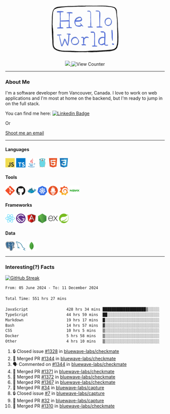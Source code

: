 <div align="center">
    <img src="./img/hello_world.webp" height="200px" width="">
    <div>
        <a href="https://www.linkedin.com/in/ajhollid">
            <img src="https://img.shields.io/badge/LinkedIn-blue"/>
        </a>
        <img src="https://komarev.com/ghpvc/?username=ajhollid&color=yellow" alt="View Counter">
    </div>
</div>

---

### About Me

I'm a software developer from Vancouver, Canada. I love to work on web applications and I'm most at home on the backend, but I'm ready to jump in on the full stack.

You can find me here: [![Linkedin Badge](https://img.shields.io/badge/-ajhollid-blue?style=flat&logo=Linkedin&logoColor=white)](https://www.linkedin.com/in/ajhollid)

Or

[Shoot me an email](mailto:ajhollid@gmail.com)

---

#### Languages

<div>
    <img src="./img/devicons/javascript-original.svg" width=30 height=30 alt="JavaScript">
    <img src="/img/devicons/typescript-original.svg" width=30 height=30 alt="TypeScript">
    <img src="./img/devicons/java-original.svg" width=30 height=30 alt="Java">
    <img src="./img/devicons/go-original.svg" width=30 height=30 alt="Golang">
    <img src="./img/devicons/html5-original.svg" width=30 height=30 alt="HTML 5">
    <img src="./img/devicons/css3-original.svg" width=30 height=30 alt="CSS 3">
</div>

#### Tools

<div>
    <img src="./img/devicons/git-original.svg" width=30 height=30 alt="Git">
    <img src="./img/devicons/github-original.svg" width=30 height=30 alt="Github">
    <img src="./img/devicons/docker-original.svg" width=30 
    height=30 alt="Docker">
    <img src="./img/devicons/kubernetes-original.svg" width=30 height=30 alt="K8">
    <img src="./img/devicons/prometheus-original.svg" width=30 height=30 alt="Prometheus">
    <img src="./img/devicons/grafana-original.svg" width=30 height=30 alt="Grafana">
    <img src="./img/devicons/nginx-original.svg" width=30 height=30 alt="Nginx">
</div>

#### Frameworks

<div>
    <img src="./img/devicons/react-original.svg" width=30 height=30 alt="React">
    <img src="./img/devicons/gatsby-original.svg" width=30 height=30 alt="Gatsby">
    <img src="./img/devicons/angularjs-original.svg" width=30 height=30 alt="AngularJS">
    <img src="./img/devicons/nodejs-original.svg" width=30 height=30 alt="NodeJS">
    <img src="./img/devicons/express-original.svg" width=30 height=30 alt="Express">
    <img src="./img/devicons/spring-original.svg" width=30 height=30 alt="Spring">
</div>

#### Data

<div>
    <img src="./img/devicons/postgresql-original.svg" width=30 height=30 alt="Postgresql">
    <img src="./img/devicons/mysql-original.svg" width=30 height=30 alt="Mysql">
    <img src="./img/devicons/mongodb-original.svg" width=30 height=30 alt="MongoDB">
</div>

---

### Interesting(?) Facts

[![GitHub Streak](http://github-readme-streak-stats.herokuapp.com?user=ajhollid)](https://git.io/streak-stats)

 <!--START_SECTION:waka-->

```txt
From: 05 June 2024 - To: 11 December 2024

Total Time: 551 hrs 27 mins

JavaScript                 428 hrs 34 mins ███████████████████▒░░░░░   77.13 %
TypeScript                 44 hrs 59 mins  ██░░░░░░░░░░░░░░░░░░░░░░░   08.10 %
Markdown                   19 hrs 17 mins  █░░░░░░░░░░░░░░░░░░░░░░░░   03.47 %
Bash                       14 hrs 57 mins  ▓░░░░░░░░░░░░░░░░░░░░░░░░   02.69 %
CSS                        10 hrs 5 mins   ▒░░░░░░░░░░░░░░░░░░░░░░░░   01.82 %
Docker                     5 hrs 58 mins   ▒░░░░░░░░░░░░░░░░░░░░░░░░   01.08 %
Other                      4 hrs 10 mins   ▒░░░░░░░░░░░░░░░░░░░░░░░░   00.75 %
```

<!--END_SECTION:waka-->


<!--START_SECTION:activity-->
1. 🔒 Closed issue [#1328](https://github.com/bluewave-labs/checkmate/issues/1328) in [bluewave-labs/checkmate](https://github.com/bluewave-labs/checkmate)
2. 🎉 Merged PR [#1344](https://github.com/bluewave-labs/checkmate/pull/1344) in [bluewave-labs/checkmate](https://github.com/bluewave-labs/checkmate)
3. 🗣 Commented on [#1344](https://github.com/bluewave-labs/checkmate/pull/1344#issuecomment-2540363541) in [bluewave-labs/checkmate](https://github.com/bluewave-labs/checkmate)
4. 🎉 Merged PR [#1371](https://github.com/bluewave-labs/checkmate/pull/1371) in [bluewave-labs/checkmate](https://github.com/bluewave-labs/checkmate)
5. 🎉 Merged PR [#1372](https://github.com/bluewave-labs/checkmate/pull/1372) in [bluewave-labs/checkmate](https://github.com/bluewave-labs/checkmate)
6. 🎉 Merged PR [#1367](https://github.com/bluewave-labs/checkmate/pull/1367) in [bluewave-labs/checkmate](https://github.com/bluewave-labs/checkmate)
7. 🎉 Merged PR [#34](https://github.com/bluewave-labs/capture/pull/34) in [bluewave-labs/capture](https://github.com/bluewave-labs/capture)
8. 🔒 Closed issue [#7](https://github.com/bluewave-labs/capture/issues/7) in [bluewave-labs/capture](https://github.com/bluewave-labs/capture)
9. 🎉 Merged PR [#32](https://github.com/bluewave-labs/capture/pull/32) in [bluewave-labs/capture](https://github.com/bluewave-labs/capture)
10. 🎉 Merged PR [#1310](https://github.com/bluewave-labs/checkmate/pull/1310) in [bluewave-labs/checkmate](https://github.com/bluewave-labs/checkmate)
<!--END_SECTION:activity-->
